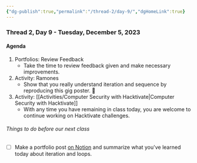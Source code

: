 ```yaml
---
{"dg-publish":true,"permalink":"/thread-2/day-9/","dgHomeLink":true}
---
```


### Thread 2, Day 9 - Tuesday, December 5, 2023
#### Agenda
1. Portfolios: Review Feedback
	- Take the time to review feedback given and make necessary improvements.
2. Activity: Ramones
	- Show that you really understand iteration and sequence by reproducing this gig poster. 🎸
3. Activity: [[Activities/Computer Security with Hacktivate\|Computer Security with Hacktivate]]
	- With any time you have remaining in class today, you are welcome to continue working on Hacktivate challenges.

###### Things to do before our next class
- [ ] Make a portfolio post [on Notion](https://notion.so) and summarize what you've learned today about iteration and loops.
